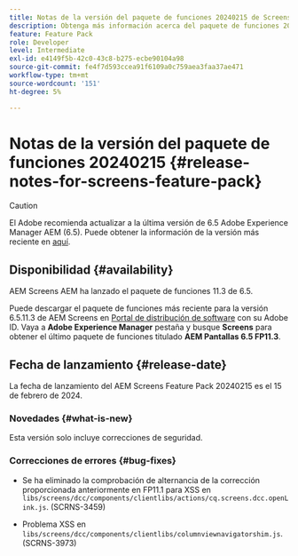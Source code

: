 ```yaml
---
title: Notas de la versión del paquete de funciones 20240215 de Screens
description: Obtenga más información acerca del paquete de funciones 20240215 de AEM Screens lanzado el 15 de febrero de 2024.
feature: Feature Pack
role: Developer
level: Intermediate
exl-id: e4149f5b-42c0-43c8-b275-ecbe90104a98
source-git-commit: fe4f7d593ccea91f6109a0c759aea3faa37ae471
workflow-type: tm+mt
source-wordcount: '151'
ht-degree: 5%

---
```


# Notas de la versión del paquete de funciones 20240215 {#release-notes-for-screens-feature-pack}

>[!CAUTION]
>El Adobe recomienda actualizar a la última versión de 6.5 Adobe Experience Manager AEM (6.5). Puede obtener la información de la versión más reciente en [aquí](https://experienceleague.adobe.com/es/docs/experience-manager-65/content/release-notes/release-notes).

## Disponibilidad {#availability}

AEM Screens AEM ha lanzado el paquete de funciones 11.3 de 6.5.

Puede descargar el paquete de funciones más reciente para la versión 6.5.11.3 de AEM Screens en [Portal de distribución de software](https://experience.adobe.com/#/downloads/content/software-distribution/es/aem.html) con su Adobe ID. Vaya a **Adobe Experience Manager** pestaña y busque **Screens** para obtener el último paquete de funciones titulado **AEM Pantallas 6.5 FP11.3**.

## Fecha de lanzamiento {#release-date}

La fecha de lanzamiento del AEM Screens Feature Pack 20240215 es el 15 de febrero de 2024.

### Novedades {#what-is-new}

Esta versión solo incluye correcciones de seguridad.

### Correcciones de errores {#bug-fixes}

* Se ha eliminado la comprobación de alternancia de la corrección proporcionada anteriormente en FP11.1 para XSS en `libs/screens/dcc/components/clientlibs/actions/cq.screens.dcc.openLink.js`. (SCRNS-3459)

* Problema XSS en `libs/screens/dcc/components/clientlibs/columnviewnavigatorshim.js`. (SCRNS-3973)
